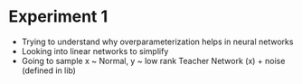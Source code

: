 # Experiment 1

- Trying to understand why overparameterization helps in neural networks
- Looking into linear networks to simplify
- Going to sample x ~ Normal, y ~ low rank Teacher Network (x) + noise (defined in lib)
